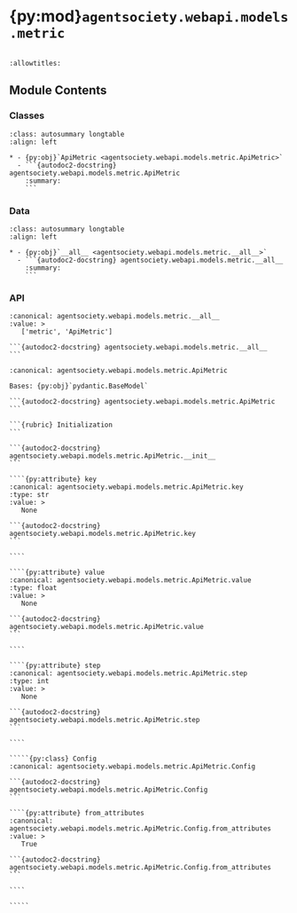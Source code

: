 # {py:mod}`agentsociety.webapi.models.metric`

```{py:module} agentsociety.webapi.models.metric
```

```{autodoc2-docstring} agentsociety.webapi.models.metric
:allowtitles:
```

## Module Contents

### Classes

````{list-table}
:class: autosummary longtable
:align: left

* - {py:obj}`ApiMetric <agentsociety.webapi.models.metric.ApiMetric>`
  - ```{autodoc2-docstring} agentsociety.webapi.models.metric.ApiMetric
    :summary:
    ```
````

### Data

````{list-table}
:class: autosummary longtable
:align: left

* - {py:obj}`__all__ <agentsociety.webapi.models.metric.__all__>`
  - ```{autodoc2-docstring} agentsociety.webapi.models.metric.__all__
    :summary:
    ```
````

### API

````{py:data} __all__
:canonical: agentsociety.webapi.models.metric.__all__
:value: >
   ['metric', 'ApiMetric']

```{autodoc2-docstring} agentsociety.webapi.models.metric.__all__
```

````

``````{py:class} ApiMetric(**data: typing.Any)
:canonical: agentsociety.webapi.models.metric.ApiMetric

Bases: {py:obj}`pydantic.BaseModel`

```{autodoc2-docstring} agentsociety.webapi.models.metric.ApiMetric
```

```{rubric} Initialization
```

```{autodoc2-docstring} agentsociety.webapi.models.metric.ApiMetric.__init__
```

````{py:attribute} key
:canonical: agentsociety.webapi.models.metric.ApiMetric.key
:type: str
:value: >
   None

```{autodoc2-docstring} agentsociety.webapi.models.metric.ApiMetric.key
```

````

````{py:attribute} value
:canonical: agentsociety.webapi.models.metric.ApiMetric.value
:type: float
:value: >
   None

```{autodoc2-docstring} agentsociety.webapi.models.metric.ApiMetric.value
```

````

````{py:attribute} step
:canonical: agentsociety.webapi.models.metric.ApiMetric.step
:type: int
:value: >
   None

```{autodoc2-docstring} agentsociety.webapi.models.metric.ApiMetric.step
```

````

`````{py:class} Config
:canonical: agentsociety.webapi.models.metric.ApiMetric.Config

```{autodoc2-docstring} agentsociety.webapi.models.metric.ApiMetric.Config
```

````{py:attribute} from_attributes
:canonical: agentsociety.webapi.models.metric.ApiMetric.Config.from_attributes
:value: >
   True

```{autodoc2-docstring} agentsociety.webapi.models.metric.ApiMetric.Config.from_attributes
```

````

`````

``````

